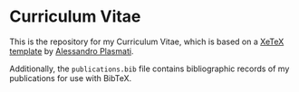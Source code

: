 # Curriculum Vitae

This is the repository for my Curriculum Vitae, which is based on a [XeTeX template](https://www.overleaf.com/latex/templates/professional-cv/wvqwpvrmrvkh) by [Alessandro Plasmati](https://plas.contact/).

Additionally, the `publications.bib` file contains bibliographic records of my publications for use with BibTeX.
